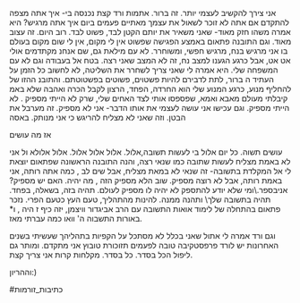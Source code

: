 
אני צירך להקשיב לעצמי יותר. זה ברור.
אתמות ורד קצת נכנסה בי- איך אתה מצפה להתקדם אם אתה לא זוכר לשאול את עצמך מאתיים פעמים ביום איך אתה מרגיש?
היא אמרה משהו חזק מאוד- שאני משאיר את יותם הקטן לבד, פשוט לבד. רוב היום.
זה עצוב מאוד.
וגם התובנה פתאום באמצע הפגישה שפשוט אין לי מקום, אין לי שום מקום בעולם בו אני מרגיש בנח, מרגיש חפשי, ומשוחרר.
לא עם מילאת גם, שם אנחנ מקתדמים אולי אט אט, אבל כרגע הגענו למצב נח, זה לא המצב שאני רצה.
בטח אל בעבודה וגם לא עם המשפחה שלי.
היא אמרה לי שאני צריך לשחרר את השליטה, לא לחשוב כל הזמן על העתיד ה ברור, לתת לדבירם להיות פשטוים, פשוטים בפשטוטתם.
והתובנ ההזו של להחליף מנוע, כרגע המנוע שלי הוא החרדה, הפחד, הרצון לקבל הכרה ואהבה שלא באמ קיבלתי מעולם מאבא ואמא, שפספסו אותי לצד האחים שלי, שרק לא הייתי מספיק .
לא הייתי מספיק.
וגם עכישו אני עושה לעצמי את אותו הדבר- אני לא מספיק.
זה מערבל את הבטן.
וזה שאני לא מצליח להריגש כי אני מנותק.
באסה

אז מה עושים

עושים תשוה.
כל יום אלול בי לעשות תשובה,אלול.
אלול אלול אלול. אלול אלולא ול אני לא באמת מצליח לעשות שתובה כמו שנאי רצה, והנה התובנה הראשונה שפתאום יוצאת לי אל המקלדת בתשובה- זה שנאי לא במאת מצליח, אבל שים לב , כמה אתה רותה, אני באמת רותה, אבל לא רוצה מספיק. שוב הלא מספיק הזה , מה יהיה. האם יש מספיק? אניבספר.\ומי שלא יודע להתספק לא יהיה לו מספיק לעולם.
תהיה בזה, בשאלה, בפחד. תהיה בתשובה שלך\ ותהנה ממנה.
להינות מהתהליך, טעם העץ כטעם הפרי.
נזכר פתאום בהתחלה של לימוד אואות התשובה עם הרב אביגדור וויצמן, יזה כיף ז היה ,
ו* באורות התשבוה ה'
וואו כמה עברתי מאז.

וגם ורד אמרה לי אתול שאני בכלל לא מסתכל על הקפיות בתהליהך שעשיתי בשנים האחרונות
יש לורד פרפסטקיבה טובה לפעמים תזוכורת טובוץ
אני מתקדם.
ומותר גם ליפול
הכל בסדר. כל בסדר.
מקלחות קרות אני צריך קצת.

וההריון:)







#כתיבות_זורמות